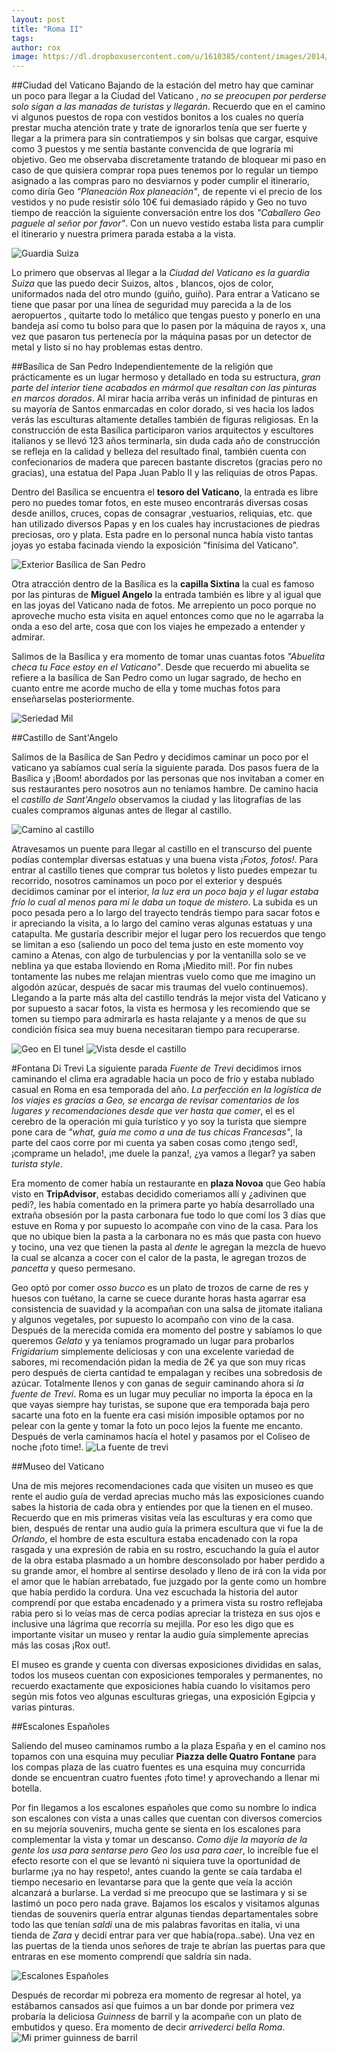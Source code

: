 ```yaml
---
layout: post
title: "Roma II"
tags: 
author: rox
image: https://dl.dropboxusercontent.com/u/1610385/content/images/2014/12/image-3.jpg
---
```

##Ciudad del Vaticano
Bajando de la estación del metro hay que caminar un poco para llegar a la Ciudad del Vaticano , *no se preocupen por perderse solo sigan a las manadas de turistas y llegarán*. Recuerdo que en el camino vi algunos puestos de ropa con vestidos bonitos a los cuales no quería prestar mucha atención trate y trate de ignorarlos tenía que ser fuerte y llegar a la primera para sin contratiempos y sin bolsas que cargar,  esquive como 3 puestos y me sentía bastante convencida de que lograría mi objetivo. Geo me observaba discretamente tratando de bloquear mi paso en caso de que quisiera comprar ropa pues tenemos por lo regular un tiempo asignado a las compras paro no desviarnos y poder cumplir el itinerario, como diría Geo *"Planeación Rox planeación"*, de repente vi el precio de los vestidos y no pude resistir sólo 10€  fui demasiado rápido y Geo no tuvo tiempo de reacción  la siguiente conversación entre los dos *"Caballero Geo paguele al señor por favor"*. Con un nuevo vestido estaba lista para cumplir el itinerario y nuestra primera parada estaba a la vista.

![Guardia Suiza](https://dl.dropboxusercontent.com/u/1610385/content/images/2014/12/DSC05885.JPG)

Lo primero que  observas al llegar a la *Ciudad del Vaticano es la guardia Suiza* que las puedo decir Suizos, altos , blancos, ojos de color, uniformados nada del otro mundo (guiño, guiño). Para entrar a Vaticano se tiene que pasar por una línea de seguridad muy parecida a la de los aeropuertos , quitarte todo lo metálico que tengas puesto y ponerlo en una bandeja así como tu bolso para que lo pasen por la máquina de rayos x, una vez que pasaron tus pertenecía por la máquina pasas por un detector de metal y listo si no hay problemas estas dentro. 

##Basílica  de  San Pedro
Independientemente de la religión  que prácticamente  es un lugar hermoso y detallado en toda su estructura, *gran parte del interior tiene acabados en mármol que resaltan con las pinturas en marcos dorados*. Al mirar hacia arriba verás un infinidad de pinturas en su mayoría  de Santos enmarcadas en color dorado, si ves hacia los lados verás las esculturas altamente detalles también de figuras religiosas. En la construcción de esta Basílica  participaron varios arquitectos y escultores italianos y se llevó 123 años terminarla, sin duda cada año de construcción  se refleja en la calidad y belleza del resultado final, también cuenta con confecionarios de madera que parecen bastante discretos (gracias pero no gracias), una estatua del Papa Juan Pablo II y las reliquias de otros Papas.

Dentro del Basílica se encuentra el **tesoro del Vaticano**, la entrada es libre pero no puedes tomar fotos, en este museo encontrarás diversas cosas desde anillos, cruces, copas de consagrar ,vestuarios, reliquias, etc. que han utilizado diversos Papas y en los cuales hay incrustaciones de piedras preciosas, oro y plata. Esta padre en lo personal nunca había visto tantas joyas yo estaba facinada viendo la exposición "finísima del Vaticano".

![Exterior Basílica de San Pedro](https://dl.dropboxusercontent.com/u/1610385/content/images/2014/12/DSC05897.JPG)

Otra atracción dentro de la Basílica es la **capilla Sixtina** la cual es famoso por las pinturas de **Miguel Angelo** la entrada también es libre y al igual que en las joyas del Vaticano nada de fotos. Me arrepiento un poco porque no aproveche mucho esta visita  en aquel entonces como que no le agarraba la onda a eso del arte, cosa que con los viajes he empezado a entender y admirar.

Salimos de la Basílica y era momento de tomar unas cuantas fotos *"Abuelita checa tu Face estoy en el Vaticano"*. Desde que recuerdo mi abuelita se refiere a la basílica de San Pedro como un lugar sagrado, de hecho en cuanto entre me acorde mucho de ella y tome muchas fotos para enseñarselas posteriormente.

![Seriedad Mil](https://dl.dropboxusercontent.com/u/1610385/content/images/2014/12/DSC05968-1.JPG)

##Castillo de Sant'Angelo

Salimos de la Basílica de San Pedro y decidimos caminar un poco por el vaticano ya sabíamos cual sería la siguiente parada. Dos pasos fuera de la Basílica y ¡Boom! abordados por las personas que nos invitaban a comer en sus restaurantes pero nosotros aun no teníamos hambre. De camino hacia el *castillo de Sant'Angelo* observamos la ciudad y las litografías de las cuales compramos algunas antes de llegar al castillo.

![Camino al castillo](https://dl.dropboxusercontent.com/u/1610385/content/images/2014/12/DSC05993.JPG)

Atravesamos un puente para llegar al castillo en el transcurso del puente podías contemplar diversas estatuas y una buena vista *¡Fotos, fotos!*. Para entrar al castillo tienes que comprar tus boletos y listo puedes empezar tu recorrido, nosotros caminamos un poco por el exterior y después decidimos caminar por el interior, *la luz era un poco baja y el lugar estaba frío lo cual al menos para mi le daba un toque de mistero*. La subida es un poco pesada pero a lo largo del trayecto tendrás tiempo para sacar fotos e ir apreciando la visita, a lo largo del camino veras algunas estatuas y una catapulta. Me gustaría describir mejor el lugar pero los recuerdos que tengo se limitan a eso (saliendo un poco del tema justo en este momento voy camino a Atenas, con algo de turbulencias y por la ventanilla solo se ve neblina ya que estaba lloviendo en Roma ¡Miedito mil!. Por fin nubes tontamente las nubes me relajan mientras vuelo como que me imagino un algodón azúcar, después de sacar mis traumas del vuelo continuemos). Llegando a la parte más alta del castillo tendrás la mejor vista del Vaticano y por supuesto a sacar fotos, la vista es hermosa y les recomiendo que se tomen su tiempo para admirarla  es hasta relajante y a menos de que su condición física sea muy buena necesitaran tiempo para recuperarse.

![Geo en El tunel](https://dl.dropboxusercontent.com/u/1610385/content/images/2014/12/DSC06002.JPG)
![Vista desde el castillo](https://dl.dropboxusercontent.com/u/1610385/content/images/2014/12/DSC06031.JPG)

#Fontana Di Trevi
La siguiente parada *Fuente de Trevi* decidimos irnos caminando el clima era agradable hacia un poco de frío y estaba nublado casual en Roma en esa temporada del año. *La perfección en la logística de los viajes es gracias a Geo, se encarga de revisar comentarios de los lugares y recomendaciones desde que ver hasta que comer*, el es el cerebro de la operación mi guía turístico y yo soy la turista que siempre pone cara de *"what, guía me como a una de tus chicas Francesas"*, la parte del caos corre por mi cuenta ya saben cosas como ¡tengo sed!, ¡comprame un helado!, ¡me duele la panza!, ¿ya vamos a llegar? ya saben *turista style*.

Era momento de comer había un restaurante en **plaza Novoa** que Geo había visto en **TripAdvisor**, estabas decidido comeriamos  allí y ¿adivinen que pedi?, les había comentado en la primera parte yo había desarrollado una extraña obsesión por la pasta carbonara fue todo lo que comí los 3 días que estuve en Roma y por supuesto lo acompañe con vino de la casa. Para los que no ubique bien la pasta a la carbonara no es más que pasta con huevo y tocino, una vez que tienen la pasta al *dente* le agregan la mezcla de huevo la cual se alcanza a cocer con el calor de la pasta, le agregan trozos de *pancetta* y queso permesano.

Geo optó por comer *osso bucco* es un plato de trozos de carne de res y huesos con tuétano, la carne se cuece durante horas hasta agarrar esa consistencia de suavidad y la acompañan con una salsa de jitomate italiana y algunos vegetales, por supuesto lo acompaño con vino de la casa. Después de la merecida comida era momento del postre y sabíamos lo que queremos *Gelato* y ya teníamos programado un lugar para probarlos *Frigidarium*  simplemente deliciosas y con una excelente variedad de sabores, mi recomendación pidan la media de 2€ ya que son muy ricas pero después de cierta cantidad te empalagan y recibes una sobredosis de azúcar.
Totalmente llenos y con ganas de seguir caminando ahora si *la fuente de Trevi*. Roma es un lugar muy peculiar no importa la época en la que vayas siempre hay turistas, se supone que era temporada baja pero sacarte una foto en la fuente era casi misión imposible optamos por no pelear con la gente y tomar la foto un poco lejos la fuente me encanto. Después de verla caminamos hacía el hotel y pasamos por el Coliseo de noche ¡foto time!.
![La fuente de trevi](https://dl.dropboxusercontent.com/u/1610385/content/images/2014/12/DSC06087.JPG)

##Museo del Vaticano

Una de mis mejores recomendaciones cada que visiten un museo es que rente el audio guía de verdad aprecias mucho más las exposiciones cuando sabes la historia de cada obra y entiendes por que la tienen en el museo. Recuerdo que en mis primeras visitas veía las esculturas y era como que bien, después de rentar una audio guía la primera escultura que vi fue la de *Orlando*, el hombre de esta escultura estaba encadenado con la ropa rasgada y una expresión de rabia en su rostro, escuchando la guía el autor de la obra estaba plasmado a un hombre desconsolado por haber perdido a su grande amor, el hombre al sentirse desolado y lleno de  irá con la vida por el amor que le habían arrebatado, fue juzgado por la gente como un hombre que había perdido la cordura. Una vez escuchada la historia del autor comprendí por que estaba encadenado y a primera vista su rostro reflejaba rabia pero si lo veías mas de cerca podías apreciar la tristeza en sus ojos e inclusive una lágrima que recorría su mejilla. Por eso les digo que es importante visitar un museo y rentar la audio guía simplemente aprecias más las cosas ¡Rox out!.

El museo es grande y cuenta con diversas exposiciones divididas en salas, todos los museos cuentan con exposiciones temporales y permanentes, no recuerdo exactamente que exposiciones había cuando lo visitamos pero según mis fotos veo algunas esculturas griegas, una exposición Egipcia y varias pinturas.

##Escalones Españoles

Saliendo del museo caminamos rumbo a la plaza España y en el camino nos topamos con una esquina muy peculiar **Piazza delle Quatro Fontane** para los compas plaza de las cuatro fuentes es una esquina muy concurrida donde se encuentran cuatro fuentes ¡foto time! y aprovechando a llenar mi botella.

Por fin llegamos a los escalones españoles que como su nombre lo indica son escalones con vista a unas calles que cuentan con diversos comercios en su mejoría souvenirs, mucha gente se sienta en los escalones para complementar la vista y tomar un descanso. *Como dije la mayoría de la gente los usa para sentarse pero Geo los usa para caer*, lo increíble fue el efecto resorte con el que se levantó ni siquiera tuve la oportunidad de burlarme ¡ya no hay respeto!, antes cuando la gente se caía tardaba el tiempo necesario en levantarse para que la gente que veía la acción alcanzará a burlarse. La verdad si me preocupo que se lastimara y si se lastimó un poco pero nada grave.
Bajamos los escalos y visitamos algunas tiendas de souvenirs quería entrar algunas tiendas departamentales sobre todo las que tenían *saldi* una de mis palabras favoritas en italia, vi una tienda de *Zara* y decidí entrar para ver que había(ropa..sabe). Una vez en las puertas de la tienda unos señores de traje te abrían las puertas para que entraras en ese momento comprendí que saldría sin nada.

![Escalones Españoles](https://dl.dropboxusercontent.com/u/1610385/content/images/2014/12/DSC06230.JPG)

Después de recordar mi pobreza era momento de regresar al hotel, ya estábamos cansados así que fuimos a un bar donde por primera vez probaría la deliciosa *Guinness* de barril y la acompañe con un plato de embutidos y queso. Era momento de decir *arrivederci bella Roma*.
![Mi primer guinness de barril](https://dl.dropboxusercontent.com/u/1610385/content/images/2014/12/DSC06245-2.JPG)
